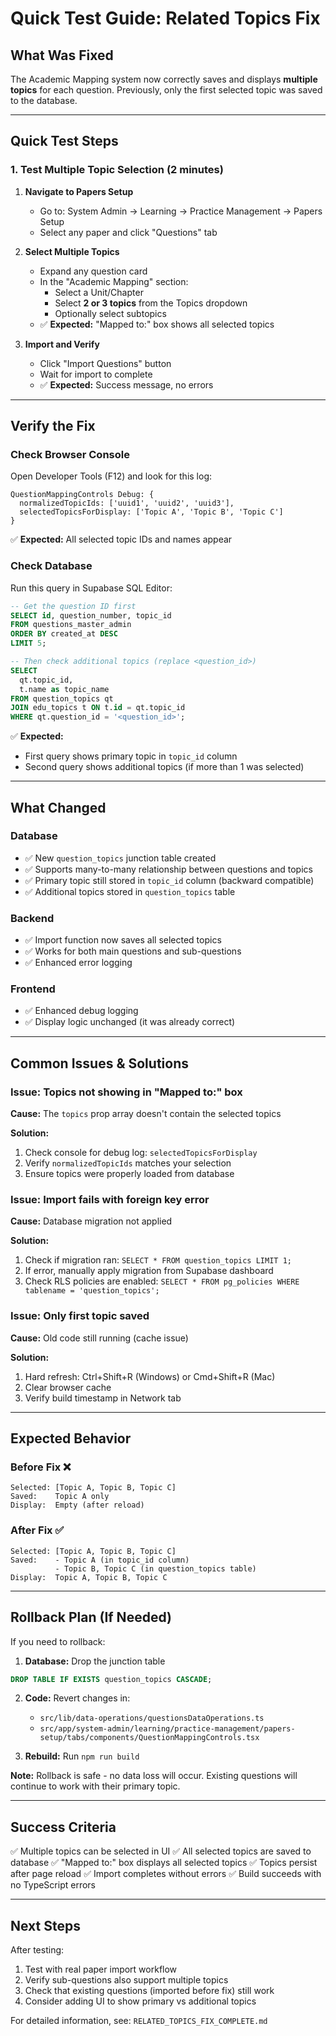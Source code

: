 # Quick Test Guide: Related Topics Fix

## What Was Fixed

The Academic Mapping system now correctly saves and displays **multiple topics** for each question. Previously, only the first selected topic was saved to the database.

---

## Quick Test Steps

### 1. Test Multiple Topic Selection (2 minutes)

1. **Navigate to Papers Setup**
   - Go to: System Admin → Learning → Practice Management → Papers Setup
   - Select any paper and click "Questions" tab

2. **Select Multiple Topics**
   - Expand any question card
   - In the "Academic Mapping" section:
     - Select a Unit/Chapter
     - Select **2 or 3 topics** from the Topics dropdown
     - Optionally select subtopics
   - ✅ **Expected:** "Mapped to:" box shows all selected topics

3. **Import and Verify**
   - Click "Import Questions" button
   - Wait for import to complete
   - ✅ **Expected:** Success message, no errors

---

## Verify the Fix

### Check Browser Console

Open Developer Tools (F12) and look for this log:
```
QuestionMappingControls Debug: {
  normalizedTopicIds: ['uuid1', 'uuid2', 'uuid3'],
  selectedTopicsForDisplay: ['Topic A', 'Topic B', 'Topic C']
}
```

✅ **Expected:** All selected topic IDs and names appear

### Check Database

Run this query in Supabase SQL Editor:
```sql
-- Get the question ID first
SELECT id, question_number, topic_id
FROM questions_master_admin
ORDER BY created_at DESC
LIMIT 5;

-- Then check additional topics (replace <question_id>)
SELECT
  qt.topic_id,
  t.name as topic_name
FROM question_topics qt
JOIN edu_topics t ON t.id = qt.topic_id
WHERE qt.question_id = '<question_id>';
```

✅ **Expected:**
- First query shows primary topic in `topic_id` column
- Second query shows additional topics (if more than 1 was selected)

---

## What Changed

### Database
- ✅ New `question_topics` junction table created
- ✅ Supports many-to-many relationship between questions and topics
- ✅ Primary topic still stored in `topic_id` column (backward compatible)
- ✅ Additional topics stored in `question_topics` table

### Backend
- ✅ Import function now saves all selected topics
- ✅ Works for both main questions and sub-questions
- ✅ Enhanced error logging

### Frontend
- ✅ Enhanced debug logging
- ✅ Display logic unchanged (it was already correct)

---

## Common Issues & Solutions

### Issue: Topics not showing in "Mapped to:" box

**Cause:** The `topics` prop array doesn't contain the selected topics

**Solution:**
1. Check console for debug log: `selectedTopicsForDisplay`
2. Verify `normalizedTopicIds` matches your selection
3. Ensure topics were properly loaded from database

### Issue: Import fails with foreign key error

**Cause:** Database migration not applied

**Solution:**
1. Check if migration ran: `SELECT * FROM question_topics LIMIT 1;`
2. If error, manually apply migration from Supabase dashboard
3. Check RLS policies are enabled: `SELECT * FROM pg_policies WHERE tablename = 'question_topics';`

### Issue: Only first topic saved

**Cause:** Old code still running (cache issue)

**Solution:**
1. Hard refresh: Ctrl+Shift+R (Windows) or Cmd+Shift+R (Mac)
2. Clear browser cache
3. Verify build timestamp in Network tab

---

## Expected Behavior

### Before Fix ❌
```
Selected: [Topic A, Topic B, Topic C]
Saved:    Topic A only
Display:  Empty (after reload)
```

### After Fix ✅
```
Selected: [Topic A, Topic B, Topic C]
Saved:    - Topic A (in topic_id column)
          - Topic B, Topic C (in question_topics table)
Display:  Topic A, Topic B, Topic C
```

---

## Rollback Plan (If Needed)

If you need to rollback:

1. **Database:** Drop the junction table
```sql
DROP TABLE IF EXISTS question_topics CASCADE;
```

2. **Code:** Revert changes in:
   - `src/lib/data-operations/questionsDataOperations.ts`
   - `src/app/system-admin/learning/practice-management/papers-setup/tabs/components/QuestionMappingControls.tsx`

3. **Rebuild:** Run `npm run build`

**Note:** Rollback is safe - no data loss will occur. Existing questions will continue to work with their primary topic.

---

## Success Criteria

✅ Multiple topics can be selected in UI
✅ All selected topics are saved to database
✅ "Mapped to:" box displays all selected topics
✅ Topics persist after page reload
✅ Import completes without errors
✅ Build succeeds with no TypeScript errors

---

## Next Steps

After testing:
1. Test with real paper import workflow
2. Verify sub-questions also support multiple topics
3. Check that existing questions (imported before fix) still work
4. Consider adding UI to show primary vs additional topics

For detailed information, see: `RELATED_TOPICS_FIX_COMPLETE.md`
